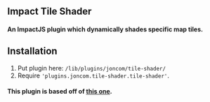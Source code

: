 ## Impact Tile Shader ##

#### An ImpactJS plugin which dynamically shades specific map tiles. ####

## Installation ##
1. Put plugin here: `/lib/plugins/joncom/tile-shader/`
2. Require `'plugins.joncom.tile-shader.tile-shader'`.

#### This plugin is based off of [this one](https://github.com/trezsoft/Tile-based-shader). ####